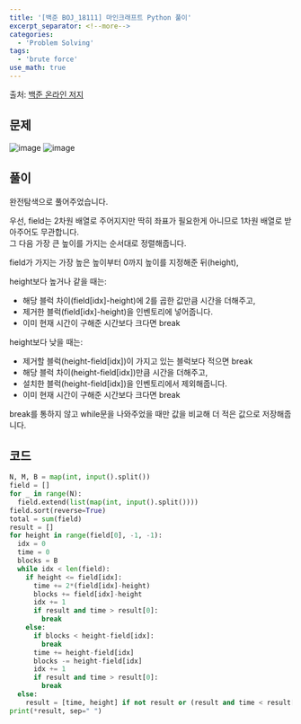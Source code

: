 ```yaml
---
title: '[백준 BOJ_18111] 마인크래프트 Python 풀이'
excerpt_separator: <!--more-->
categories:
  - 'Problem Solving'
tags:
  - 'brute force'
use_math: true
---
```


출처: [백준 온라인 저지](https://www.acmicpc.net/problem/18111)

## 문제

![image](https://user-images.githubusercontent.com/59808674/169695980-b1cd1469-f055-4aea-96f5-5ca2abf56914.png)
![image](https://user-images.githubusercontent.com/59808674/169695990-01179387-9997-4eed-a6e4-02e0e7e4a29b.png)

## 풀이

완전탐색으로 풀어주었습니다.

우선, field는 2차원 배열로 주어지지만 딱히 좌표가 필요한게 아니므로 1차원 배열로 받아주어도 무관합니다.  
그 다음 가장 큰 높이를 가지는 순서대로 정렬해줍니다.

field가 가지는 가장 높은 높이부터 0까지 높이를 지정해준 뒤(height),

height보다 높거나 같을 때는:

- 해당 블럭 차이(field\[idx]-height)에 2를 곱한 값만큼 시간을 더해주고,
- 제거한 블럭(field\[idx]-height)을 인벤토리에 넣어줍니다.
- 이미 현재 시간이 구해준 시간보다 크다면 break

height보다 낮을 때는:

- 제거할 블럭(height-field\[idx])이 가지고 있는 블럭보다 적으면 break
- 해당 블럭 차이(height-field\[idx])만큼 시간을 더해주고,
- 설치한 블럭(height-field\[idx])을 인벤토리에서 제외해줍니다.
- 이미 현재 시간이 구해준 시간보다 크다면 break

break를 통하지 않고 while문을 나와주었을 때만 값을 비교해 더 적은 값으로 저장해줍니다.

## 코드

```python
N, M, B = map(int, input().split())
field = []
for _ in range(N):
  field.extend(list(map(int, input().split())))
field.sort(reverse=True)
total = sum(field)
result = []
for height in range(field[0], -1, -1):
  idx = 0
  time = 0
  blocks = B
  while idx < len(field):
    if height <= field[idx]:
      time += 2*(field[idx]-height)
      blocks += field[idx]-height
      idx += 1
      if result and time > result[0]:
        break
    else:
      if blocks < height-field[idx]:
        break
      time += height-field[idx]
      blocks -= height-field[idx]
      idx += 1
      if result and time > result[0]:
        break
  else:
    result = [time, height] if not result or (result and time < result[0]) else result
print(*result, sep=" ")
```
